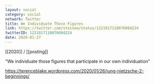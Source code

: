 ```yaml
---
layout: social
category: social
network: Twitter
title: We Individuate Those Figures
link: https://twitter.com/steinea/status/1221817110076084224
twitterID: 1221817110076084224
date: 2020-01-27
---
```


[[2020]] / [[posting]]

"We individuate those figures that participate in our own individuation"

<https://terenceblake.wordpress.com/2020/01/26/jung-nietzsche-2-beginnings/>

